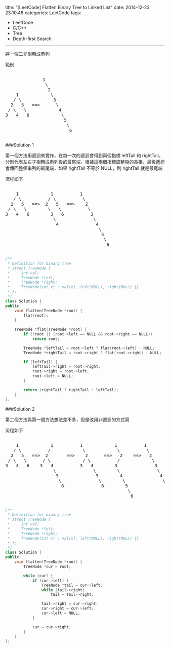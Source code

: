 title: "[LeetCode] Flatten Binary Tree to Linked List"
date: 2014-12-23 23:10:48
categories: LeetCode
tags:
- LeetCode
- C/C++
- Tree
- Depth-first Search
---
將一個二元樹轉成串列

<!-- more -->

範例

<pre>

              1
               \
                2
    1            \
   / \            3
  2   5   ==>      \
 / \   \            4
3   4   6            \
                      5
                       \
                        6

</pre>

###Solution 1

第一個方法用遞迴來實作，在每一次的遞迴會得到兩個指標 leftTail 和 rightTail，分別代表左右子樹轉成串列後的最尾端，根據這兩個指標調整樹的長相，最後遞迴會傳回整個串列的最尾端，如果 rightTail 不等於 NULL，則 rightTail 就是最尾端

流程如下

<pre>

    1            1          1
   / \          / \          \
  2   5   ==>  2   5   ==>    2
 / \   \        \   \          \
3   4   6        3   6          3
                  \              \
                   4              4
                                   \
                                    5
                                     \
                                      6

</pre>

``` c++
/**
 * Definition for binary tree
 * struct TreeNode {
 *     int val;
 *     TreeNode *left;
 *     TreeNode *right;
 *     TreeNode(int x) : val(x), left(NULL), right(NULL) {}
 * };
 */
class Solution {
public:
    void flatten(TreeNode *root) {
        flat(root);
    }
    
    TreeNode *flat(TreeNode *root) {
        if (!root || (root->left == NULL && root->right == NULL))
            return root;

        TreeNode *leftTail = root->left ? flat(root->left) : NULL;
        TreeNode *rightTail = root->right ? flat(root->right) : NULL;

        if (leftTail) {
            leftTail->right = root->right;
            root->right = root->left;
            root->left = NULL;
        }

        return (rightTail ? rightTail : leftTail);
    }
};
```

###Solution 2

第二個方法與第一個方法想法差不多，但是改用非遞迴的方式寫

流程如下

<pre>

    1            1          1            1          1
   / \          /            \            \          \
  2   5   ==>  2       ==>    2      ==>   2    ==>   2
 / \   \      / \            / \          /            \
3   4   6    3   4          3   4        3              3
                  \              \        \              \
                   5              5        4              4
                    \              \        \              \
                     6              6        5              5
                                              \              \
                                               6              6

</pre>


``` c++
/**
 * Definition for binary tree
 * struct TreeNode {
 *     int val;
 *     TreeNode *left;
 *     TreeNode *right;
 *     TreeNode(int x) : val(x), left(NULL), right(NULL) {}
 * };
 */
class Solution {
public:
    void flatten(TreeNode *root) {
        TreeNode *cur = root;

        while (cur) {
            if (cur->left) {
                TreeNode *tail = cur->left;
                while (tail->right)
                    tail = tail->right;

                tail->right = cur->right;
                cur->right = cur->left;
                cur->left = NULL;
            }

            cur = cur->right;
        }
    }
};
```
